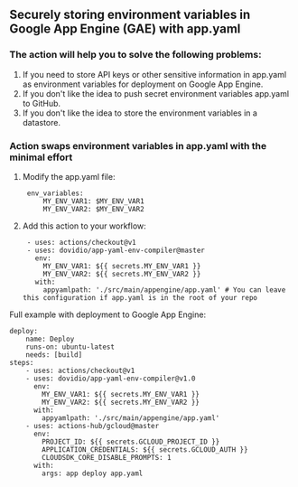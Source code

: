 ## Securely storing environment variables in Google App Engine (GAE) with app.yaml

### The action will help you to solve the following problems:
1. If you need to store API keys or other sensitive information in app.yaml as environment variables for deployment on Google App Engine.
2. If you don't like the idea to push secret environment variables app.yaml to GitHub.
3. If you don't like the idea to store the environment variables in a datastore.


### Action swaps environment variables in app.yaml with the minimal effort

1. Modify the app.yaml file:

        env_variables:
            MY_ENV_VAR1: $MY_ENV_VAR1
            MY_ENV_VAR2: $MY_ENV_VAR2

2. Add this action to your workflow:
    
        - uses: actions/checkout@v1
        - uses: dovidio/app-yaml-env-compiler@master
          env:
            MY_ENV_VAR1: ${{ secrets.MY_ENV_VAR1 }}
            MY_ENV_VAR2: ${{ secrets.MY_ENV_VAR2 }}
          with:
            appyamlpath: './src/main/appengine/app.yaml' # You can leave this configuration if app.yaml is in the root of your repo

Full example with deployment to Google App Engine:     

    deploy:
        name: Deploy
        runs-on: ubuntu-latest
        needs: [build]
    steps:
        - uses: actions/checkout@v1
        - uses: dovidio/app-yaml-env-compiler@v1.0
          env:
            MY_ENV_VAR1: ${{ secrets.MY_ENV_VAR1 }}
            MY_ENV_VAR2: ${{ secrets.MY_ENV_VAR2 }}
          with:
            appyamlpath: './src/main/appengine/app.yaml'              
        - uses: actions-hub/gcloud@master
          env:
            PROJECT_ID: ${{ secrets.GCLOUD_PROJECT_ID }}
            APPLICATION_CREDENTIALS: ${{ secrets.GCLOUD_AUTH }}
            CLOUDSDK_CORE_DISABLE_PROMPTS: 1
          with:
            args: app deploy app.yaml
